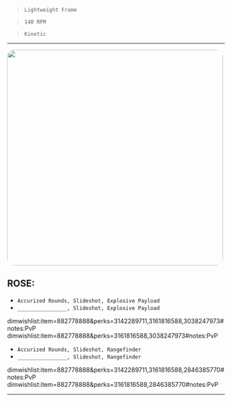 > `Lightweight Frame`

> `140 RPM`

> `Kinetic`

---

<img src="https://bungie.net/common/destiny2_content/screenshots/882778888.jpg" width="500px" style="border-radius: 16px">

## ROSE:

-   `Accurized Rounds, Slideshot, Explosive Payload`
-   `________________, Slideshot, Explosive Payload`

dimwishlist:item=882778888&perks=3142289711,3161816588,3038247973#notes:PvP  
dimwishlist:item=882778888&perks=3161816588,3038247973#notes:PvP

-   `Accurized Rounds, Slideshot, Rangefinder`
-   `________________, Slideshot, Rangefinder`

dimwishlist:item=882778888&perks=3142289711,3161816588,2846385770#notes:PvP  
dimwishlist:item=882778888&perks=3161816588,2846385770#notes:PvP

---
